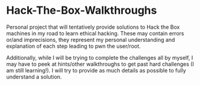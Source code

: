# Hack-The-Box-Walkthroughs

Personal project that will tentatively provide solutions to Hack the Box machines in my road to learn ethical hacking. These may contain errors or/and imprecisions, they represent my personal understanding and explanation of each step leading to pwn the user/root.

Additionally, while I will be trying to complete the challenges all by myself, I may have to peek at hints/other walkthroughs to get past hard challenges (I am still learning!). I will try to provide as much details as possible to fully understand a solution.
